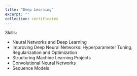 ```yaml
---
title: "Deep Learning"
excerpt: ""
collection: certificates
---
```



Skills:
- Neural Networks and Deep Learning
- Improving Deep Neural Networks: Hyperparameter Tuning, Regularization and Optimization
- Structuring Machine Learning Projects
- Convolutional Neural Networks
- Sequence Models
